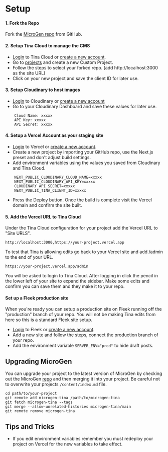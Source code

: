 
# Setup

#### 1. Fork the Repo
Fork the [MicroGen repo](https://github.com/pathfindertools/microgen) from GitHub.

#### 2. Setup Tina Cloud to manage the CMS
- [Login](https://app.tina.io/signin) to Tina Cloud or [create a new account](https://app.tina.io/register).
- Go to [projects](https://app.tina.io/projects) and create a new Custom Project.
- Follow the steps to select your forked repo. (add http://localhost:3000 as the site URL)
- Click on your new project and save the client ID for later use.
 
#### 3. Setup Cloudinary to host images
- [Login](https://cloudinary.com/users/login) to Cloudinary or [create a new account](https://cloudinary.com/users/register/free)
- Go to your Cloudinary Dashboard and save these values for later use.
```
    Cloud Name: xxxxx  
    API Key: xxxxx  
    API Secret: xxxxx
```

#### 4. Setup a Vercel Account as your staging site
- [Login](https://vercel.com/login) to Vercel or [create a new account](https://vercel.com/signup).
- Create a new project by importing your GitHub repo, use the Next.js preset and don't adjust build settings.
- Add environment variables using the values you saved from Cloudinary and Tina Cloud.
```
    NEXT_PUBLIC_CLOUDINARY_CLOUD_NAME=xxxxx
    NEXT_PUBLIC_CLOUDINARY_API_KEY=xxxxx
    CLOUDINARY_API_SECRET=xxxxx
    NEXT_PUBLIC_TINA_CLIENT_ID=xxxxx
```
- Press the Deploy button. Once the build is complete visit the Vercel domain and confirm the site built.

#### 5. Add the Vercel URL to Tina Cloud
Under the Tina Cloud configuration for your project add the Vercel URL to "Site URLS".

```
http://localhost:3000,https://your-project.vercel.app
``` 
 To test that Tina is allowing edits go back to your Vercel site and add /admin to the end of your URL.

```
https://your-project.vercel.app/admin
```
 
You will be asked to login to Tina Cloud. After logging in click the pencil in the lower left of your site to expand the sidebar. Make some edits and confirm you can save them and they make it to your repo.

#### Set up a Fleek production site
When you're ready you can setup a production site on Fleek running off the "production" branch of your repo. You will not be making Tina edits from here so this is a standard Fleek site setup.
- [Login](https://app.fleek.co/#/auth/sign-in) to Fleek or [create a new account](https://app.fleek.co/#/auth/sign-up).
- Add a new site and follow the steps, connect the production branch of your repo.
- Add the environment variable ```SERVER_ENV="prod"``` to hide draft posts.

## Upgrading MicroGen

You can upgrade your project to the latest version of MicroGen by checking out the MicroGen [repo](https://github.com/filecoin-project/microgen-tina) and then merging it into your project. Be careful not to overwrite your projects ```/content/index.md``` file.
```
cd path/to/your-project
git remote add microgen-tina /path/to/microgen-tina
git fetch microgen-tina --tags
git merge --allow-unrelated-histories microgen-tina/main
git remote remove microgen-tina
```

## Tips and Tricks

- If you edit environment variables remember you must redeploy your project on Vercel for the new variables to take effect.
